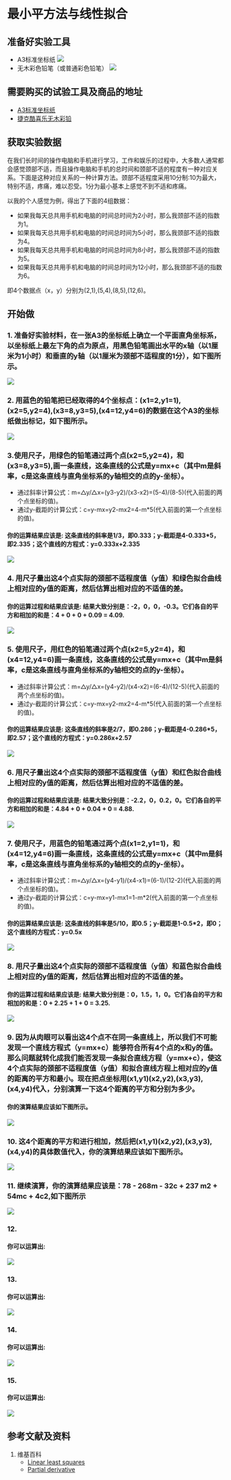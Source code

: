 # 最小平方法与线性拟合

## 准备好实验工具

- A3标准坐标纸
![](/images/统计/最小平方法与线性拟合/A3标准坐标纸.jpg)
- 无木彩色铅笔（或普通彩色铅笔）
![](/images/统计/最小平方法与线性拟合/无木彩色铅笔.jpg)

## 需要购买的试验工具及商品的地址

- [A3标准坐标纸](https://detail.tmall.com/item.htm?id=27142292922&ali_refid=a3_430583_1006:1105863285:N:dZ%20MV6sJ%20YlXqxaoC1QlJw==:77285e2bbcb0cebf9d00068f21bd840f&ali_trackid=1_77285e2bbcb0cebf9d00068f21bd840f&spm=a230r.1.14.1&skuId=3165771512170)
- [捷克酷喜乐无木彩铅](https://detail.tmall.com/item.htm?spm=a230r.1.14.8.7a1b4237sLkqe4&id=10680260235&cm_id=140105335569ed55e27b&abbucket=9&skuId=3447429972029)

## 获取实验数据

在我们长时间的操作电脑和手机进行学习，工作和娱乐的过程中，大多数人通常都会感觉颈部不适，而且操作电脑和手机的总时间和颈部不适的程度有一种对应关系。下面是这种对应关系的一种计算方法。颈部不适程度采用10分制:10为最大，特别不适，疼痛，难以忍受。1分为最小基本上感觉不到不适和疼痛。


以我的个人感觉为例，得出了下面的4组数据：

- 如果我每天总共用手机和电脑的时间总时间为2小时，那么我颈部不适的指数为1。
- 如果我每天总共用手机和电脑的时间总时间为5小时，那么我颈部不适的指数为4。
- 如果我每天总共用手机和电脑的时间总时间为8小时，那么我颈部不适的指数为5。
- 如果我每天总共用手机和电脑的时间总时间为12小时，那么我颈部不适的指数为6。

即4个数据点（x，y）分别为(2,1),(5,4),(8,5),(12,6)。

## 开始做

### 1. 准备好实验材料，在一张A3的坐标纸上确立一个平面直角坐标系，以坐标纸上最左下角的点为原点，用黑色铅笔画出水平的x轴（以1厘米为1小时）和垂直的y轴（以1厘米为颈部不适程度的1分），如下图所示。

![](/images/统计/最小平方法与线性拟合/1a.jpg)

### 2. 用蓝色的铅笔把已经取得的4个坐标点：(x1=2,y1=1),(x2=5,y2=4),(x3=8,y3=5),(x4=12,y4=6)的数据在这个A3的坐标纸做出标记，如下图所示。

![](/images/统计/最小平方法与线性拟合/2a.jpg)

### 3.使用尺子，用绿色的铅笔通过两个点(x2=5,y2=4)，和(x3=8,y3=5),画一条直线，这条直线的公式是y=mx+c（其中m是斜率，c是这条直线与直角坐标系的y轴相交的点的y-坐标）。

- 通过斜率计算公式：m=△y/△x=(y3-y2)/(x3-x2)=(5-4)/(8-5)(代入前面的两个点坐标的值)。
- 通过y-截距的计算公式：c=y-mx=y2-mx2=4-m*5(代入前面的第一个点坐标的值)。

#### 你的运算结果应该是: 这条直线的斜率是1/3，即0.333；y-截距是4-0.333*5，即2.335；这个直线的方程式：y=0.333x+2.335

![](/images/统计/最小平方法与线性拟合/3a.jpg)

### 4. 用尺子量出这4个点实际的颈部不适程度值（y值）和绿色拟合曲线上相对应的y值的距离，然后估算出相对应的不适值的差。

#### 你的运算过程和结果应该是: 结果大致分别是：-2，0，0，-0.3。它们各自的平方和相加的和是：4 + 0 + 0 + 0.09 = 4.09. 

![](/images/统计/最小平方法与线性拟合/4a.jpg)

### 5. 使用尺子，用红色的铅笔通过两个点(x2=5,y2=4)，和(x4=12,y4=6)画一条直线，这条直线的公式是y=mx+c（其中m是斜率，c是这条直线与直角坐标系的y轴相交的点的y-坐标）。

- 通过斜率计算公式：m=△y/△x=(y4-y2)/(x4-x2)=(6-4)/(12-5)(代入前面的两个点坐标的值)。
- 通过y-截距的计算公式：c=y-mx=y2-mx2=4-m*5(代入前面的第一个点坐标的值)。

#### 你的运算结果应该是: 这条直线的斜率是2/7，即0.286；y-截距是4-0.286*5，即2.57；这个直线的方程式：y=0.286x+2.57

![](/images/统计/最小平方法与线性拟合/5a.jpg)

### 6. 用尺子量出这4个点实际的颈部不适程度值（y值）和红色拟合曲线上相对应的y值的距离，然后估算出相对应的不适值的差。

#### 你的运算过程和结果应该是: 结果大致分别是：-2.2，0，0.2，0。它们各自的平方和相加的和是：4.84 + 0 + 0.04 + 0 = 4.88. 

![](/images/统计/最小平方法与线性拟合/6a.jpg)

### 7. 使用尺子，用蓝色的铅笔通过两个点(x1=2,y1=1)，和(x4=12,y4=6)画一条直线，这条直线的公式是y=mx+c（其中m是斜率，c是这条直线与直角坐标系的y轴相交的点的y-坐标）。

- 通过斜率计算公式：m=△y/△x=(y4-y1)/(x4-x1)=(6-1)/(12-2)(代入前面的两个点坐标的值)。
- 通过y-截距的计算公式：c=y-mx=y1-mx1=1-m*2(代入前面的第一个点坐标的值)。

#### 你的运算结果应该是: 这条直线的斜率是5/10，即0.5；y-截距是1-0.5*2，即0；这个直线的方程式：y=0.5x

![](/images/统计/最小平方法与线性拟合/7a.jpg)

### 8. 用尺子量出这4个点实际的颈部不适程度值（y值）和蓝色拟合曲线上相对应的y值的距离，然后估算出相对应的不适值的差。

#### 你的运算过程和结果应该是: 结果大致分别是：0，1.5，1，0。它们各自的平方和相加的和是：0 + 2.25 + 1 + 0 = 3.25. 

![](/images/统计/最小平方法与线性拟合/8a.jpg)

### 9. 因为从肉眼可以看出这4个点不在同一条直线上，所以我们不可能发现一个直线方程式（y=mx+c）能够符合所有4个点的x和y的值。那么问题就转化成我们能否发现一条拟合直线方程（y=mx+c），使这4个点实际的颈部不适程度值（y值）和拟合直线方程上相对应的y值的距离的平方和最小。现在把点坐标用(x1,y1)(x2,y2),(x3,y3),(x4,y4)代入，分别演算一下这4个距离的平方和分别为多少。

#### 你的演算结果应该如下图所示。

![](/images/统计/最小平方法与线性拟合/9a.jpg)

### 10. 这4个距离的平方和进行相加，然后把(x1,y1)(x2,y2),(x3,y3),(x4,y4)的具体数值代入，你的演算结果应该如下图所示。

![](/images/统计/最小平方法与线性拟合/10a.jpg)

### 11. 继续演算，你的演算结果应该是：78 - 268m - 32c + 237 m2 + 54mc + 4c2,如下图所示

![](/images/统计/最小平方法与线性拟合/11a.jpg)

### 12. 

#### 你可以运算出: 

![](/images/统计/最小平方法与线性拟合/12a.jpg)

### 13. 

#### 你可以运算出: 

![](/images/统计/最小平方法与线性拟合/13a.jpg)

### 14. 

#### 你可以运算出: 

![](/images/统计/最小平方法与线性拟合/14a.jpg)

### 15. 

#### 你可以运算出: 

![](/images/统计/最小平方法与线性拟合/15a.jpg)

## 参考文献及资料

1. 维基百科
	- [Linear least squares](https://en.wikipedia.org/wiki/Linear_least_squares) 
	- [Partial derivative](https://en.wikipedia.org/wiki/Partial_derivative) 